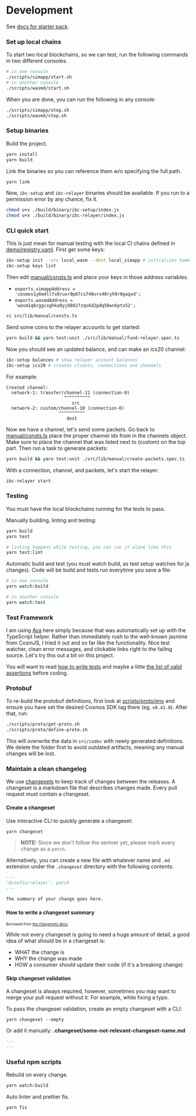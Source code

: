 # Development

See [docs for starter pack](https://www.npmjs.com/package/typescript-starter).

### Set up local chains

To start two local blockchains, so we can test, run the following commands in two different consoles.

```sh
# in one console
./scripts/simapp/start.sh
# in another console
./scripts/wasmd/start.sh
```

When you are done, you can run the following in any console:

```sh
./scripts/simapp/stop.sh
./scripts/wasmd/stop.sh
```

### Setup binaries

Build the project.

```sh
yarn install
yarn build
```

Link the binaries so you can reference them w/o specifying the full path.

```sh
yarn link
```

Now, `ibc-setup` and `ibc-relayer` binaries should be available. If you run to a permission error by any chance, fix it.
```sh
chmod u+x ./build/binary/ibc-setup/index.js
chmod u+x ./build/binary/ibc-relayer/index.js
```

### CLI quick start

This is just mean for manual testing with the local CI chains defined in [demo/registry.yaml](./demo/registry.yaml).
First get some keys:

```sh
ibc-setup init --src local_wasm --dest local_simapp # initializes home directory at: ~/.ibc-setup
ibc-setup keys list
```

Then edit [manual/consts.ts](./src/lib/manual/consts.ts) and place your keys in those address variables.
* `exports.simappAddress = 'cosmos1y6m4llfs0ruxr0p67cs748vrv40ryh9r0gaqvd';`
* `exports.wasmdAddress = 'wasm1q6cggcxghka0yj88927zqs6d2pdq58wnkptx52';`

```sh
vi src/lib/manual/consts.ts
```

Send some coins to the relayer accounts to get started:
```sh
yarn build && yarn test:unit ./src/lib/manual/fund-relayer.spec.ts
```

Now you should see an updated balance, and can make an ics20 channel:

```sh
ibc-setup balances # show relayer account balances
ibc-setup ics20 # creates clients, connections and channels
```
For example:
```
Created channel:
  network-1: transfer/channel-21 (connection-0)
                      ^^^^^^^^^^
                         src
  network-2: custom/channel-10 (connection-0)
                    ^^^^^^^^^^
                       dest
````
Now we have a channel, let's send some packets. Go back to [manual/consts.ts](./src/lib/manual/consts.ts)
place the proper channel ids from in the channels object. Make sure to place the channel that was listed
next to (custom) on the top part. Then run a task to generate packets:

```sh
yarn build && yarn test:unit ./src/lib/manual/create-packets.spec.ts
```

With a connection, channel, and packets, let's start the relayer:

```sh
ibc-relayer start
```

### Testing

You must have the local blockchains running for the tests to pass.

Manually building, linting and testing:

```sh
yarn build
yarn test

# linting happens while testing, you can run it alone like this
yarn test:lint
```

Automatic build and test (you must watch build, as test setup watches for js changes).
Code will be build and tests run everytime you save a file:

```sh
# in one console
yarn watch:build

# in another console
yarn watch:test
```

### Test Framework

I am using [Ava](https://github.com/avajs/ava) here simply because that was automatically set up with
the TypeScript helper. Rather than immediately rush to the well-known jasmine from CosmJS, I tried it out
and so far like the functionality. Nice test watcher, clean error messages, and clickable links right to
the failing source. Let's try this out a bit on this project.

You will want to read [how to write tests](https://github.com/avajs/ava/blob/master/docs/01-writing-tests.md)
and maybe a little [the list of valid assertions](https://github.com/avajs/ava/blob/master/docs/03-assertions.md#built-in-assertions)
before coding.

### Protobuf

To re-build the protobuf definitions, first look at [scripts/proto/env](./scripts/proto/env) and ensure you
have set the desired Cosmos SDK tag there (eg. `v0.41.0`). After that, run:

```sh
./scripts/proto/get-proto.sh
./scripts/proto/define-proto.sh
```

This will overwrite the data in `src/codec` with newly generated definitions. We delete the folder first
to avoid outdated artifacts, meaning any manual changes will be lost.

### Maintain a clean changelog
We use [changesets](https://github.com/atlassian/changesets) to keep track of changes between the releases. A changeset is a markdown file that describes changes made. Every pull request must contain a changeset.

#### Create a changeset
Use interactive CLI to quickly generate a changeset:
```sh
yarn changeset
```
> **NOTE:** Since we don't follow the semver yet, please mark every change as a `patch`.

Alternatively, you can create a new file with whatever name and `.md` extension under the `.changeset` directory with the following contents:
```md
---
'@confio/relayer': patch
---

The summary of your change goes here.
```

#### How to write a changeset summary
<sub><sup>Borrowed from [the changesets docs](https://github.com/atlassian/changesets/blob/main/docs/adding-a-changeset.md#i-am-in-a-single-package-repository).</sup></sub>

While not every changeset is going to need a huge amount of detail, a good idea of what should be in a changeset is:

- WHAT the change is
- WHY the change was made
- HOW a consumer should update their code (if it's a breaking change)

#### Skip changeset validation
A changeset is always required, however, sometimes you may want to merge your pull request without it. For example, while fixing a typo.

To pass the changeset validation, create an empty changeset with a CLI:
```
yarn changeset --empty
```

Or add it manually:
**.changeset/some-not-relevant-changeset-name.md**
```md
---
---

```

### Useful npm scripts
Rebuild on every change.
```sh
yarn watch:build
```

Auto linter and prettier fix.
```sh
yarn fix
```